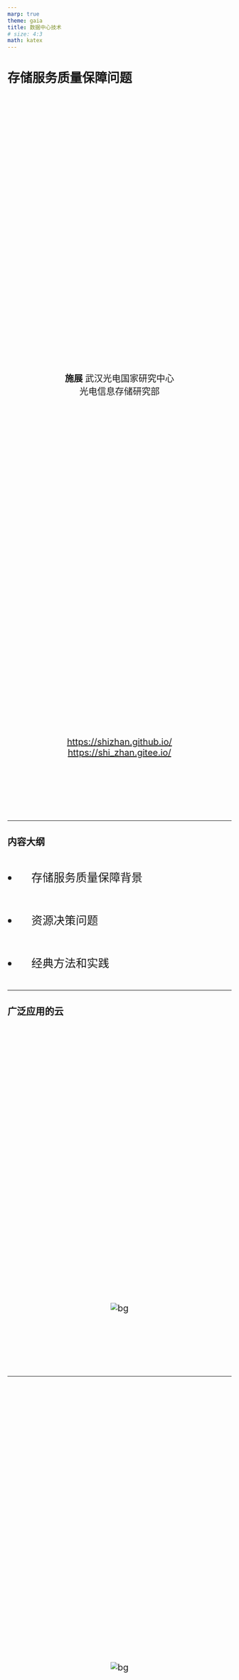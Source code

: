 ```yaml
---
marp: true
theme: gaia
title: 数据中心技术
# size: 4:3
math: katex
---
```


<!-- _class: lead -->

# 存储服务质量保障问题

**施展**
武汉光电国家研究中心
光电信息存储研究部

<https://shizhan.github.io/>
<https://shi_zhan.gitee.io/>

---

## 内容大纲

<!-- paginate: true -->

- 存储服务质量保障背景
- 资源决策问题
- 经典方法和实践

---

## 广泛应用的云

![bg](images/cloud-storage.jpg)

---

<style scoped>
  p {
    padding-top: 620px;
    font-size: 18px;
  }
</style>

![bg](images/Cloud-Computing-as-a-Service-Revenue.png)

Source: <https://www.kiwiqa.com/top-6-cloud-computing-trends-impacting-cloud-adoption-in-2020/>

---

<style scoped>
  p {
    padding-top: 620px;
    font-size: 18px;
  }
</style>

![bg](images/Top-Four-Cloud-Infrastructure-Providers.jpg)

Source: <https://www.canalys.com/newsroom/worldwide-cloud-market-q320>

---

<style scoped>
  p {
    font-size: 72px;
    text-align: center;
    padding: 120px
  }
</style>

![bg opacity:.3](images/Top-Four-Cloud-Infrastructure-Providers.jpg)

Pandemic boosts cloud consumption by a third in Q3 2020

---

<style scoped>
  p {
    padding-top: 620px;
    font-size: 18px;
  }
</style>

![bg fit](images/CIS_Q320.jpg)

Source: <https://www.srgresearch.com/articles/cloud-market-growth-rate-nudges-amazon-and-microsoft-solidify-leadership>

<!-- New data from Synergy Research Group shows that Q3 enterprise spending on cloud infrastructure services were almost $33 billion, up 33% from the third quarter of 2019. -->

<!-- Amazon and Microsoft continue to account for over half of the worldwide market, with Amazon market share remaining at its long-standing mark of around 33%, while Microsoft’s share was over 18%. Google, Alibaba and Tencent are all growing more rapidly than the overall market and are gaining market share. -->

---

## 服务器整合

<style scoped>
  p {
    font-size: 18px;
  }
</style>

![h:450](images/cmp-consolidated-servers.png)

Source: [Virtual hierarchies to support server consolidation, ISCA '07](https://dl.acm.org/doi/10.1145/1250662.1250670)

---

### 机遇

![h:400](images/server-consolidation.svg)

<!-- 
- SaaS 软件即服务，云应用
- PaaS 平台即服务，云数据库
- IaaS 基础架构即服务，云主机
 -->

---

### 意义

![bg fit](images/server-consolidation-scenario.svg)

---

### 更丰富意义

<style scoped>
  p {
    font-size: 18px;
  }
</style>

![bg right fit](images/beyond-server-consolidation.png)

1) 规模化应用部署
2) 扩展、可靠和安全
3) 使能服务质量保障

Source: [Beyond Server Consolidation: Server consolidation helps companies improve resource utilization, but virtualization can help in other ways, too. Queue 2008](https://dl.acm.org/doi/10.1145/1348583.1348590)

---

### 案例

<style scoped>
  p {
    padding-top: 500px;
    font-size: 20px;
  }
</style>

![bg fit](images/CPU-Utilization-on-a-vSphere-Host-Before-and-After-Consolidation.jpg)

Source: [Update on Virtualizing SQL](https://blogs.vmware.com/apps/2012/11/update-on-virtualizing-sql.html)

---

<style scoped>
  p {
    padding-top: 600px;
    font-size: 20px;
  }
</style>

![bg](images/SQL-and-Oracle-Database-Consolidation-Reduces-Software-Costs-by-70-Percent.jpg)

Source: [Update on Virtualizing SQL](https://blogs.vmware.com/apps/2012/11/update-on-virtualizing-sql.html)

---

## 多租户存储

<style scoped>
  p {
    font-size: 18px;
  }
</style>

![h:450](images/multi-tenancy-degrees.png)

Source:
[What is a multi-tenant system?](https://www.prudentdevs.club/mts/)
<https://tech.asimio.net/2017/01/17/Multitenant-applications-using-Spring-Boot-JPA-Hibernate-and-Postgres.html>

<!-- Software architects have borrowed lot of concepts from civil engineering. Multi-tenancy is one such concept. -->

---

<style scoped>
  p {
    padding-top: 620px;
    font-size: 14px;
  }
</style>

![bg](images/multitenancy-web.png)

Source: <https://www.getfilecloud.com/blog/2014/06/launching-tonido-filecloud-6-0-multi-tenant-amazon-s3-storage-ntfs-permissions-support-and-more/>

---

## 服务等级协议、服务等级目标、服务等级指标

- **服务等级协议**(SLA)：协议双方(服务提供者和用户)签订的一个合约或协议，这个合约**规范了双方的商务关系或部分商务关系**。
  - SLA是服务提供者与用户之间协商并签订的一个具有**法律约束力**的合同，合同规定了在服务提供过程中双方所承担的商务条款。
- **服务等级目标**(SLO)：指定服务所提供功能的一种**期望状态**。
- **服务等级指标**(SLI)：经过仔细定义的**测量指标**，它根据不同系统特点确定要测量什么。

Source: [SLO（服务等级目标）与 SLA（服务等级协议）](https://xie.infoq.cn/article/eda3b32806bc800173793118e)

---

<style scoped>
  p {
    padding-top: 620px;
    font-size: 20px;
  }
</style>

![bg](images/slo-vs-sla-vs-sli-1.jpg)

Source: [SLA vs. SLO vs. SLI: What’s the difference?](https://www.atlassian.com/incident-management/kpis/sla-vs-slo-vs-sli)

---

<style scoped>
  p {
    padding-top: 620px;
    font-size: 20px;
  }
</style>

![bg](images/sla-slo-sli-relation.png)

Source: [The Key Differences Between SLI, SLO, and SLA in SRE](https://dzone.com/articles/the-key-differences-between-sli-slo-and-sla-in-sre)

---

### 归纳一下

<style scoped>
  li {
    font-size: 32px;
    padding: 30px;
  }
</style>

- SLA是法律文书而非技术文档
- SLO是细分后的具体目标承诺
- SLI是监控采集的实际观测值

---

### 归纳一下…

<style scoped>
  li {
    font-size: 32px;
    padding: 30px;
  }
</style>

- SLA是法律文书而非技术文档，**重在严格约束而非技术实现**
- SLO是细分后的具体目标承诺，**重在明确量化而非如何测量**
- SLI是监控采集的实际观测值，**需要精辟选择合适指标**

---

### 归纳一下……

<style scoped>
  li {
    font-size: 32px;
    padding: 30px;
  }
</style>

- SLA是法律文书而非技术文档，重在严格约束而非技术实现，**难在协商**
- SLO是细分后的具体目标承诺，重在明确量化而非如何测量，**难在提炼**
- SLI是监控采集的实际观测值，需要精辟选择合适指标，**难在精准观测**

---

### 范例 —— Web 服务器可用性和延迟

- 考察Web服务器**可用性**。指标为收到的HTTP请求数和成功响应的HTTP请求数。若要了解Web服务器是否胜任用户需求，可以分析成功请求数与请求总数的比率。
  - 用成功请求数除以请求总数，可得一个比率。乘以100得到百分比。例如，Web服务器收到100个请求，成功响应了80个，则比率为0.8，即可用性为80%。
- 另例，考察Web**服务延迟**相关的度量值。需观测不到10毫秒内完成的操作与操作总数的比率。
  - 若阈值时间内返回80个请求，请求总数100，则延迟满足率80%。

Source: [服务级别指标(SLI)和服务级别目标(SLO)示例](https://docs.microsoft.com/zh-cn/learn/modules/improve-reliability-monitoring/7-sli-slo)

---

### 一般评价标准

![h:450](images/slo-spec.png)

---

## 问题：过度供应

<style scoped>
  p {
    font-size: 18px;
  }
</style>

![w:1150](images/provisioning.png)

Source: [A View of Cloud Computing. CACM 2010](https://dl.acm.org/doi/10.1145/1721654.1721672)

---

## 问题：性能干扰

<style scoped>
  p {
    font-size: 18px;
  }
</style>

![h:500](images/performance-isolation-1.png) ![h:500](images/performance-isolation-2.png)

Source: [Enforcing performance isolation across virtual machines in Xen, Middleware '06](https://dl.acm.org/doi/10.5555/1515984.1516011)

---

## 经典机制

- **操作系统**：I/O管理器
- **虚拟化环境**：虚拟机管理器
- **存储系统**：I/O调度模块

---

### 公平排队的悠久历史

![bg right fit](images/Stochastic-Fairness-Queuing.png)

网络领域很早就开始探索……

- [Stochastic fairness queueing, INFOCOM '90](https://ieeexplore.ieee.org/document/91316)
- [On Measuring Fairness in Queues, Advances in Applied Probability 2004](https://www.jstor.org/stable/4140415)

<!-- 计算机网络领域上很早就开展服务质量保障方向研究 (Virtual Clock, WFQ, PGPS, WF2Q, SCFQ, Leap Forward, SFQ and Latency-rate scheduling)，主要起步于公平队列 -->

---

### 案例1：cgroup (Linux内核)

<style scoped>
  li {
    font-size: 25px;
  }
  p {
    font-size: 20px;
    text-align: center;
  }
</style>

- [Block IO Controller](https://www.kernel.org/doc/html/latest/admin-guide/cgroup-v1/blkio-controller.html)
  - [BFQ (Budget Fair Queueing)](https://www.kernel.org/doc/html/latest/block/bfq-iosched.html), [BFQ I/O Scheduler](https://lwn.net/Articles/306641/), [Comparison among 6 schedulers](http://algo.ing.unimo.it/people/paolo/disk_sched/comparison.php)

![h:350](images/cfq-cgroup.png)

Source: [Variations on fair I/O schedulers](https://lwn.net/Articles/309400/), 2008

<!-- 

1. Algorithms that allocate throughput or bandwidth in proportion to the specified weights of the clients.

  Provide proportional allocation of IO resources, such as Stonehenge SFQ(D), Argon, and Aqua. Many of these algorithms are variants of weighted fair queuing mechanisms (Virtual Clock, WFQ, PGPS, WF2Q, SCFQ, Leap Forward, SFQ and Latency-rate scheduling) proposed in the networking literature, adapted to handle various storage-specific concerns such as concurrency, minimizing seek delays and improving throughput.

2. Algorithms that provide support for latency-sensitive applications along with proportional sharing.

  These algorithms include SMART, BVT, pClock, Avatar and service curve based techniques.

3. Algorithms that support reservation along with proportional allocation.
  
  Such as Rialto, ESX memory management and other reservation based CPU scheduling methods.

 -->

---

### 案例2：libvirt (KVM, Xen, VMware, QEMU)

<style scoped>
  li {
    font-size: 25px;
  }
  p {
    font-size: 20px;
  }
</style>

- [virsh blkiotune](https://www.libvirt.org/manpages/virsh.html#blkiotune)
- [Quality of Service (QoS) in OpenStack](https://wiki.openstack.org/wiki/QoS)

![h:300](images/cgroup-vs-qemu.png) ![h:300](images/openstack-frontend-qos.png)

Source: [IO Throttling in QEMU](https://www.linux-kvm.org/images/7/72/2011-forum-keep-a-limit-on-it-io-throttling-in-qemu.pdf), [KVM Forum 2011](https://www.linux-kvm.org/page/KVM_Forum_2011); [OpenStack - Basic volume quality of service](https://docs.openstack.org/cinder/latest/admin/blockstorage-basic-volume-qos.html);

---

### 案例3：Object Storage (Ceph)

<style scoped>
  li {
    font-size: 25px;
  }
  p {
    font-size: 20px;
}
</style>

- [QoS Study with mClock and WPQ Schedulers](https://ceph.com/en/news/blog/2021/qos-study-with-mclock-and-wpq-schedulers/)
- [The dmclock distributed quality of service algorithm](https://github.com/ceph/dmclock)

![h:330](images/mclock.png) ![h:330](images/vhost-target.png)

Source: [mClock: handling throughput variability for hypervisor IO scheduling](https://dl.acm.org/doi/10.5555/1924943.1924974), [OSDI'10](https://www.usenix.org/legacy/events/osdi10/tech/);
[Using Ceph RBD as a QEMU Storage](https://insujang.github.io/2021-03-04/using-ceph-rbd-as-a-qemu-storage/);

---

## 决策过程

<style scoped>
  li {
    font-size: 25px;
  }
  p {
    font-size: 18px;
  }
</style>

![bg right fit](images/QoS-managed-distributed-storage-system.gif)

- **MAPE**-loop steps
  - **Monitoring** QoS metrics
  - **Analyzing** divergence of current performance from goals and updating a performance model
  - **Planning** decisions about actions needed to achieve performance goals
  - **Executing** those actions

Source: [Decision-Making Approaches for Performance QoS in Distributed Storage Systems: A Survey, TPDS 2019](https://ieeexplore.ieee.org/document/8618414)

---

## 问题描述

- 静态：任务初始资源如何分配
  - 调整资源配置
- 动态：负载、系统变化如何动态适应
  - 流量控制

$(r_i, l^{r}_i, l^{w}_i)$

${Average\ latency\ over\ time}\ w \leq f_r\cdot l^{r}_i + (1 - f_r)\cdot l^{w}_i$

---

### 方法1：控制论

![w:1150](images/block-diagram-of-feedback-control-system.svg)

---

### 方法2：约束优化

![h:500](images/constrained-optimization-l.jpg)

---

### 方法3：机器学习

![w:1150](images/reinforcement-Learning.svg)

---

## 实践环境

- 大数据存储实验课 <https://github.com/cs-course/iot-storage-experiment>
- 对象存储入门实验 <https://github.com/cs-course/obs-tutorial>

---

### 实验思路

- 调节并发数，观察性能约束与提升的空间

  ```python
  with ThreadPoolExecutor(max_workers=1) as executor:
      futures = [ executor.submit(access_obs for i in range(100) ]
  ```

- 尝试反馈控制并发数

  ```bash
  s3bench ... -numClients=8 ...
  ```

- Minio API 子系统节流实践
  - <https://docs.min.io/docs/minio-server-configuration-guide.html>

---

## 进一步思考：如何精确控制？

- 波动性与突发性问题
  - 比例积分控制？
  - 机器学习序列预测？
  - ……

---

### 我们的工作

<style scoped>
  li {
    font-size: 25px;
  }
  p {
    font-size: 20px;
    text-align: center;
  }
</style>

- [Storage Sharing Optimization Under Constraints of SLO Compliance and Performance Variability](https://ieeexplore.ieee.org/document/7498602), ToSC 2019.
- [Customizable SLO and Its Near-Precise Enforcement for Storage Bandwidth](https://dl.acm.org/doi/10.1145/2998454), ToS 2017.
- [PSLO: enforcing the Xth percentile latency and throughput SLOs for consolidated VM storage](https://dl.acm.org/doi/10.1145/2901318.2901330), EuroSys 2016.

![h:270](images/PI-Controller.png)

Source: [PID Controllers Explained](https://blog.opticontrols.com/archives/344)

---

## 参考文献

<style scoped>
  li {
    font-size: 25px;
  }
</style>

1. [Decision-Making Approaches for Performance QoS in Distributed Storage Systems: A Survey](https://ieeexplore.ieee.org/document/8618414), TPDS 2019.
2. [Server consolidation techniques in virtualized data centers of cloud environments: A systematic literature review](https://onlinelibrary.wiley.com/doi/abs/10.1002/spe.2582), SPE 2018.
3. [MittOS: Supporting Millisecond Tail Tolerance with Fast Rejecting SLO-Aware OS Interface](https://dl.acm.org/doi/10.1145/3132747.3132774), SOSP 2017
4. [Crystal: software-defined storage for multi-tenant object stores](https://www.usenix.org/conference/fast17/technical-sessions/presentation/gracia-tinedo), FAST 2017
5. [Argon: Performance Insulation for Shared Storage Servers](https://www.usenix.org/legacy/events/fast07/tech/wachs.html), FAST 2007.
6. [Façade: Virtual Storage Devices with Performance Guarantees](https://www.usenix.org/legacy/events/fast03/tech/lumb.html), FAST 2003.
